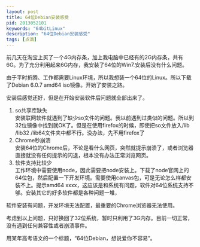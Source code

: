 ```yaml
---
layout: post
title: 64位Debian安装感受
pid: 2013052101
keywords: "64bitLinux"
description: "64位Debian安装感受"
tags: [点滴]
---
```

前几天在淘宝上买了一个4G内存条，加上我电脑中已经有的2G内存条，共有6G。为了充分利用起来6G内存，我安装了64位的Win7.安装后没有什么问题。

由于平时折腾、工作都需要Linux环境，所以我想装一个64位的Linux。所以下载了Debian 6.0.7 amd64 iso镜像。开始了安装之路。

安装后感觉还好，但是在开始安装软件后问题就全部出来了。

1. so共享库缺失  
  安装联网软件就遇到了缺少so文件的问题。我以前遇到过类似的问题。所以到32位镜像中找到就OK了。但是在使用firefox的时候，即使把so文件放入/lib /lib32 /lib64文件夹中都不行。没办法，先不用firefox了
2. Chrome秒崩溃  
  安装64位的Chrome后，不论是看什么网页，突然就提示崩溃了，或者浏览器直接就没有任何提示的闪退，根本没有办法正常浏览网页。
3. 软件支持比较少  
  工作环境中需要使用node，因此需要把node安装上。下载了node官网上的64位包，然后配置一下开发环境。需要使用canvas包，可是无论怎么样都安装不上。提示amd64 xxxx，这应该是和系统有问题，软件对64位系统支持不够。安装其它的好多软件都是各种问题一堆，

软件安装有问题，开发环境无法配置，最重要的Chrome浏览器无法使用。

考虑到以上问题，只好换回了32位系统，暂时只利用了3G内存。目前一切正常，没有遇到任何兼容性或者崩溃事件。

用某年高考语文的一个标题，“64位Debian，想说爱你不容易”。
